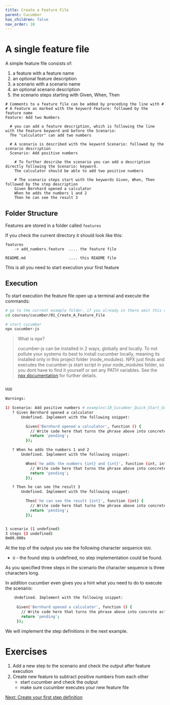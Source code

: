 ```yaml
---
title: Create a Feature File
parent: Cucumber
has_children: false
nav_order: 10
---
```


# A single feature file

A simple feature file consists of:

1. a feature with a feature name
1. an optional feature description
1. a scenario with a scenario name
1. an optional scenario description
1. the scenario steps starting with Given, When, Then


```gherkin
# Comments to a feature file can be added by preceding the line with #
# A Feature as marked with the keyword Feature: followed by the feature name
Feature: Add two Numbers

  # you can add a feature description, which is following the line with the Feature keyword and before the Scenario: 
  The "calculator" can add two numbers

  # A scenario is described with the keyword Scenario: followed by the scenario description
  Scenario: Add positive numbers
    
    # To further describe the scenario you can add a description directly following the Scenario: keyword.
    The calculator should be able to add two positive numbers
    
    # The scenario steps start with the keywords Given, When, Then followed by the step description
    Given Bernhard opened a calculator
    When he adds the numbers 1 and 2
    Then he can see the result 3
```

## Folder Structure

Features are stored in a folder called ``features``

If you check the current directory it should look like this:

````
features
    -> add_numbers.feature  .... the feature file

README.md                   .... this README file
````

This is all you need to start execution your first feature

## Execution

To start execution the feature file open up a terminal and execute the commands:

````bash
# go to the current example folder, if you already in there omit this command
cd courses/cucumber/01_Create_A_Feature_File

# start cucumber
npx cucumber-js
````

> What is npx?
> 
> cucumber-js can be installed in 2 ways, globally and locally. To not pollute your systems its best to install
> cucumber locally, meaning its installed only in this project folder (node_modules). NPX just finds and executes
> the cucumber-js start script in your node_modules folder, so you dont have to find it yourself or set any PATH variables.
> See the [npx documentation](https://www.npmjs.com/package/npx) for further details.

```bash

UUU

Warnings:

1) Scenario: Add positive numbers # examples\10_Cucumber_Quick_Start_Guide\01_Create_A_Feature_File\features\add_numbers.feature:5
   ? Given Bernhard opened a calculator
       Undefined. Implement with the following snippet:

         Given('Bernhard opened a calculator', function () {
           // Write code here that turns the phrase above into concrete actions
           return 'pending';
         });

   ? When he adds the numbers 1 and 2
       Undefined. Implement with the following snippet:

         When('he adds the numbers {int} and {int}', function (int, int2) {
           // Write code here that turns the phrase above into concrete actions
           return 'pending';
         });

   ? Then he can see the result 3
       Undefined. Implement with the following snippet:

         Then('he can see the result {int}', function (int) {
           // Write code here that turns the phrase above into concrete actions
           return 'pending';
         });


1 scenario (1 undefined)
3 steps (3 undefined)
0m00.000s

```

At the top of the output you see the following character sequence `UUU`.

* `U` - the found step is undefined, no step implementation could be found.

As you specified three steps in the scenario the character sequence is three characters long.

In addition cucumber even gives you a hint what you need to do to execute the scenario:

````bash
    Undefined. Implement with the following snippet:
    
     Given('Bernhard opened a calculator', function () {
       // Write code here that turns the phrase above into concrete actions
       return 'pending';
     });

````

We will implement the step definitions in the next example.

# Exercises

1. Add a new step to the scenario and check the output after feature execution
1. Create new feature to subtract positive numbers from each other
    * start cucumber and check the output
    * make sure cucumber executes your new feature file



[Next: Create your first step definition](../02_Create_The_Step_Definition/README.md)